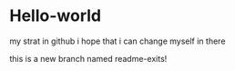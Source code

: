 # Hello-world
my strat in github
i hope that i can change myself in there

this is a new branch named readme-exits! 
